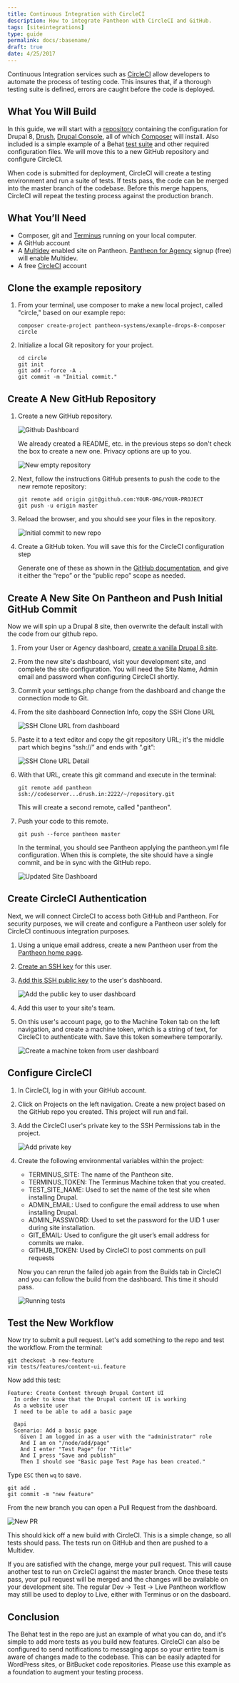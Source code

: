 ```yaml
---
title: Continuous Integration with CircleCI
description: How to integrate Pantheon with CircleCI and GitHub.
tags: [siteintegrations]
type: guide
permalink: docs/:basename/
draft: true
date: 4/25/2017
---
```


Continuous Integration services such as [CircleCI](https://circleci.com) allow developers to automate the process of testing code. This insures that, if a thorough testing suite is defined, errors are caught before the code is deployed.

## What You Will Build

In this guide, we will start with a [repository](https://github.com/pantheon-systems/example-drops-8-composer) containing the configuration for Drupal 8, [Drush](http://docs.drush.org/en/master), [Drupal Console](https://drupalconsole.com), all of which [Composer](https://getcomposer.org) will install. Also included is a simple example of a Behat [test suite](https://github.com/pantheon-systems/example-drops-8-composer/tree/master/tests) and other required configuration files. We will move this to a new GitHub repository and configure CircleCI.

When code is submitted for deployment, CircleCI will create a testing environment and run a suite of tests. If tests pass, the code can be merged into the master branch of the codebase. Before this merge happens, CircleCI will repeat the testing process against the production branch.


## What You’ll Need

- Composer, git and [Terminus](https://pantheon.io/docs/terminus) running on your local computer.
- A GitHub account
- A [Multidev](https://pantheon.io/docs/multidev/) enabled site on Pantheon. [Pantheon for Agency](https://pantheon.io/agencies/pantheon-for-agencies) signup (free) will enable Multidev.
- A free [CircleCI](https://circleci.com) account


## Clone the example repository

1. From your terminal, use composer to make a new local project, called "circle," based on our example repo:

    ```nohighlight
    composer create-project pantheon-systems/example-drops-8-composer circle
    ```

2. Initialize a local Git repository for your project.

    ```nohighlight
    cd circle
    git init
    git add --force -A .
    git commit -m "Initial commit."

    ```

## Create A New GitHub Repository

1. Create a new GitHub repository.

    ![Github Dashboard](/source/docs/assets/images/integrations/github_repos.png)

    We already created a README, etc. in the previous steps so don't check the box to create a new one. Privacy options are up to you.

    ![New empty repository](/source/docs/assets/images/integrations/new_repo.png)


2. Next, follow the instructions GitHub presents to push the code to the new remote repository:

    ```nohighlight
    git remote add origin git@github.com:YOUR-ORG/YOUR-PROJECT
    git push -u origin master
    ```

3. Reload the browser, and you should see your files in the repository.

    ![Initial commit to new repo](/source/docs/assets/images/integrations/first_commit.png)

4. Create a GitHub token. You will save this for the CircleCI configuration step

    Generate one of these as shown in the [GitHub documentation](https://help.github.com/articles/creating-a-personal-access-token-for-the-command-line/), and give it either the “repo” or the “public repo” scope as needed.


## Create A New Site On Pantheon and Push Initial GitHub Commit
Now we will spin up a Drupal 8 site, then overwrite the default install with the code from our github repo.

1. From your User or Agency dashboard, [create a vanilla Drupal 8 site](https://pantheon.io/docs/create-sites).

2. From the new site's dashboard, visit your development site, and complete the site configuration. You will need the Site Name, Admin email and password when configuring CircleCI shortly.

3. Commit your settings.php change from the dashboard and change the connection mode to Git.

4. From the site dashboard Connection Info, copy the SSH Clone URL

    ![SSH Clone URL from dashboard](/source/docs/assets/images/integrations/ssh_url.png)

5. Paste it to a text editor and copy the git repository URL; it's the middle part which begins “ssh://” and ends with “.git”:

    ![SSH Clone URL Detail](/source/docs/assets/images/integrations/ssh_url_det.png)

6. With that URL, create this git command and execute in the terminal:

    ```
    git remote add pantheon ssh://codeserver...drush.in:2222/~/repository.git
    ```

    This will create a second remote, called "pantheon".

7. Push your code to this remote.

    ```
    git push --force pantheon master
    ```

    In the terminal, you should see Pantheon applying the pantheon.yml file configuration. When this is complete, the site should have a single commit, and be in sync with the GitHub repo.

    ![Updated Site Dashboard](/source/docs/assets/images/integrations/updated.png)

## Create CircleCI Authentication

Next, we will connect CircleCI to access both GitHub and Pantheon. For security purposes, we will create and configure a Pantheon user solely for CircleCI continuous integration purposes.

1. Using a unique email address, create a new Pantheon user from the [Pantheon home page](https://pantheon.io/).

2. [Create an SSH key](https://pantheon.io/docs/ssh-keys) for this user.

3. [Add this SSH public key](https://pantheon.io/docs/ssh-keys/#add-your-ssh-key-to-pantheon) to the user's dashboard.

    ![Add the public key to user dashboard](/source/docs/assets/images/integrations/ssh_key.png)

4. Add this user to your site's team.

5. On this user's account page, go to the Machine Token tab on the left navigation, and create a machine token, which is a string of text, for CircleCI to authenticate with. Save this token somewhere temporarily.

    ![Create a machine token from user dashboard](/source/docs/assets/images/integrations/machine_token.png)


## Configure CircleCI

1. In CircleCI, log in with your GitHub account.


2. Click on Projects on the left navigation. Create a new project based on the GitHub repo you created. This project will run and fail.

3. Add the CircleCI user's private key to the SSH Permissions tab in the project.

    ![Add private key](/source/docs/assets/images/integrations/private_key.png)

4. Create the following environmental variables within the project:

    - TERMINUS_SITE: The name of the Pantheon site.
    - TERMINUS_TOKEN: The Terminus Machine token that you created.
    - TEST_SITE_NAME: Used to set the name of the test site when installing Drupal.
    - ADMIN_EMAIL: Used to configure the email address to use when installing Drupal.
    - ADMIN_PASSWORD: Used to set the password for the UID 1 user during site installation.
    - GIT_EMAIL: Used to configure the git user’s email address for commits we make.
    - GITHUB_TOKEN: Used by CircleCI to post comments on pull requests

    Now you can rerun the failed job again from the Builds tab in CircleCI and you can follow the build from the dashboard. This time it should pass.

    ![Running tests](/source/docs/assets/images/integrations/running.png)

## Test the New Workflow
Now try to submit a pull request. Let's add something to the repo and test the workflow. From the terminal:

```
git checkout -b new-feature
vim tests/features/content-ui.feature
```
Now add this test:

```
Feature: Create Content through Drupal Content UI
  In order to know that the Drupal content UI is working
  As a website user
  I need to be able to add a basic page

  @api
  Scenario: Add a basic page
    Given I am logged in as a user with the "administrator" role
    And I am on "/node/add/page"
    And I enter "Test Page" for "Title"
    And I press "Save and publish"
    Then I should see "Basic page Test Page has been created."
```

Type ```ESC``` then ```wq``` to save.

```
git add .
git commit -m "new feature"
```
From the new branch you can open a Pull Request from the dashboard.

![New PR](/source/docs/assets/images/integrations/new_pr.png)

This should kick off a new build with CircleCI. This is a simple change, so all tests should pass. The tests run on GitHub and then are pushed to a Multidev.

If you are satisfied with the change, merge your pull request. This will cause another test to run on CircleCI against the master branch. Once these tests pass, your pull request will be merged and the changes will be available on your development site. The regular Dev -> Test -> Live Pantheon workflow may still be used to deploy to Live, either with Terminus or on the dasboard.

## Conclusion

The Behat test in the repo are just an example of what you can do, and it's simple to add more tests as you build new features. CircleCI can also be configured to send notifications to messaging apps so your entire team is aware of changes made to the codebase. This can be easily adapted for WordPress sites, or BitBucket code repositories. Please use this example as a foundation to augment your testing process.
